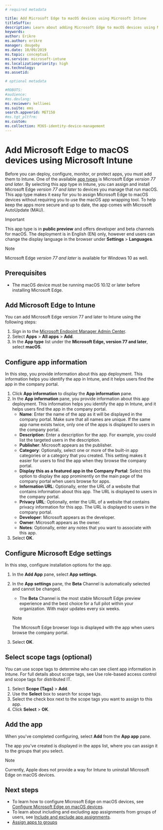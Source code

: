 ```yaml
---
# required metadata

title: Add Microsoft Edge to macOS devices using Microsoft Intune
titleSuffix:
description: Learn about adding Microsoft Edge to macOS devices using Microsoft Intune.
keywords:
author: Erikre
ms.author: erikre
manager: dougeby
ms.date: 10/09/2019
ms.topic: conceptual
ms.service: microsoft-intune
ms.localizationpriority: high
ms.technology:
ms.assetid: 

# optional metadata

#ROBOTS:
#audience:
#ms.devlang:
ms.reviewer: kellieei
ms.suite: ems
search.appverid: MET150
#ms.tgt_pltfrm:
ms.custom: 
ms.collection: M365-identity-device-management
---
```


# Add Microsoft Edge to macOS devices using Microsoft Intune

Before you can deploy, configure, monitor, or protect apps, you must add them to Intune. One of the available [app types](~/apps/apps-add.md#app-types-in-microsoft-intune) is Microsoft Edge *version 77 and later*. By selecting this app type in Intune, you can assign and install Microsoft Edge *version 77 and later* to devices you manage that run macOS. This app type makes it easy for you to assign Microsoft Edge to macOS devices without requiring you to use the macOS app wrapping tool. To help keep the apps more secure and up to date, the app comes with Microsoft AutoUpdate (MAU).

> [!IMPORTANT]
> This app type is in **public preview** and offers developer and beta channels for macOS. The deployment is in English (EN) only, however end users can change the display language in the browser under **Settings** > **Languages**. 

> [!NOTE]
> Microsoft Edge *version 77 and later* is available for Windows 10 as well.

## Prerequisites
- The macOS device must be running macOS 10.12 or later before installing Microsoft Edge.

## Add Microsoft Edge to Intune
You can add Microsoft Edge version 77 and later to Intune using the following steps:

1. Sign in to the [Microsoft Endpoint Manager Admin Center](https://go.microsoft.com/fwlink/?linkid=2109431).
2. Select **Apps** > **All apps** > **Add**.
3. In the **App type** list under the **Microsoft Edge, version 77 and later**, select **macOS**.

## Configure app information
In this step, you provide information about this app deployment. This information helps you identify the app in Intune, and it helps users find the app in the company portal.

1. Click **App information** to display the **App information** pane.
2. In the **App information** pane, you provide information about this app deployment. This information helps you identify the app in Intune, and it helps users find the app in the company portal.
    - **Name**: Enter the name of the app as it will be displayed in the company portal. Make sure that all names are unique. If the same app name exists twice, only one of the apps is displayed to users in the company portal.
    - **Description**: Enter a description for the app. For example, you could list the targeted users in the description.
    - **Publisher**: Microsoft appears as the publisher.
    - **Category**: Optionally, select one or more of the built-in app categories or a category that you created. This setting makes it easier for users to find the app when they browse the company portal.
    - **Display this as a featured app in the Company Portal**: Select this option to display the app prominently on the main page of the company portal when users browse for apps.
    - **Information URL**: Optionally, enter the URL of a website that contains information about this app. The URL is displayed to users in the company portal.
    - **Privacy URL**: Optionally, enter the URL of a website that contains privacy information for this app. The URL is displayed to users in the company portal.
    - **Developer**: Microsoft appears as the developer.
    - **Owner**: Microsoft appears as the owner.
    - **Notes**: Optionally, enter any notes that you want to associate with this app.
3. Select **OK**.

## Configure Microsoft Edge settings
In this step, configure installation options for the app.

1. In the **Add App** pane, select **App settings**.
2. In the **App settings** pane, the **Beta** Channel is automatically selected and cannot be changed.
    - The **Beta** Channel is the most stable Microsoft Edge preview experience and the best choice for a full pilot within your organization. With major updates every six weeks.

    > [!NOTE]
    > The Microsoft Edge browser logo is displayed with the app when users browse the company portal.
3.	Select **OK**.

## Select scope tags (optional)
You can use scope tags to determine who can see client app information in Intune. For full details about scope tags, see Use role-based access control and scope tags for distributed IT.
1.	Select **Scope (Tags)** > **Add**.
2.	Use the **Select** box to search for scope tags.
3.	Select the check box next to the scope tags you want to assign to this app.
4.	Click **Select** > **OK**.

## Add the app
When you've completed configuring, select **Add** from the **App app** pane. 

The app you've created is displayed in the apps list, where you can assign it to the groups that you select. 

> [!NOTE]
> Currently, Apple does not provide a way for Intune to uninstall Microsoft Edge on macOS devices.

## Next steps
- To learn how to configure Microsoft Edge on macOS devices, see [Configure Microsoft Edge on macOS devices](https://docs.microsoft.com/deployedge/configure-microsoft-edge-on-mac).
- To learn about including and excluding app assignments from groups of users, see [Include and exclude app assignments](~/apps/apps-inc-exl-assignments.md).
- [Assign apps to groups](~/apps/apps-deploy.md)

